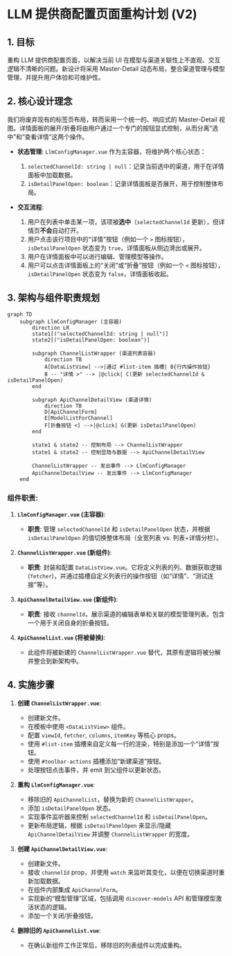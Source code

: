 # LLM 提供商配置页面重构计划 (V2)

## 1. 目标

重构 LLM 提供商配置页面，以解决当前 UI 在模型与渠道关联性上不直观、交互逻辑不清晰的问题。新设计将采用 Master-Detail 动态布局，整合渠道管理与模型管理，并提升用户体验和可维护性。

## 2. 核心设计理念

我们将废弃现有的标签页布局，转而采用一个统一的、响应式的 Master-Detail 视图。详情面板的展开/折叠将由用户通过一个专门的按钮显式控制，从而分离“选中”和“查看详情”这两个操作。

- **状态管理**: `LlmConfigManager.vue` 作为主容器，将维护两个核心状态：
    1.  `selectedChannelId: string | null`：记录当前选中的渠道，用于在详情面板中加载数据。
    2.  `isDetailPanelOpen: boolean`：记录详情面板是否展开，用于控制整体布局。

- **交互流程**:
    1.  用户在列表中单击某一项，该项被**选中**（`selectedChannelId` 更新），但详情页**不会**自动打开。
    2.  用户点击该行项目中的“详情”按钮（例如一个 `>` 图标按钮），`isDetailPanelOpen` 状态变为 `true`，详情面板从侧边滑出或展开。
    3.  用户在详情面板中可以进行编辑、管理模型等操作。
    4.  用户可以点击详情面板上的“关闭”或“折叠”按钮（例如一个 `<` 图标按钮），`isDetailPanelOpen` 状态变为 `false`，详情面板收起。

## 3. 架构与组件职责规划

```mermaid
graph TD
    subgraph LlmConfigManager (主容器)
        direction LR
        state1[("selectedChannelId: string | null")]
        state2[("isDetailPanelOpen: boolean")]

        subgraph ChannelListWrapper (渠道列表容器)
            direction TB
            A[DataListView] -->|通过 #list-item 插槽| B{行内操作按钮}
            B -- "详情 >" --> |@click| C(更新 selectedChannelId & isDetailPanelOpen)
        end

        subgraph ApiChannelDetailView (渠道详情)
            direction TB
            D[ApiChannelForm]
            E[ModelListForChannel]
            F[折叠按钮 <] -->|@click| G(更新 isDetailPanelOpen)
        end

        state1 & state2 -- 控制布局 --> ChannelListWrapper
        state1 & state2 -- 控制显隐与数据 --> ApiChannelDetailView

        ChannelListWrapper -- 发出事件 --> LlmConfigManager
        ApiChannelDetailView -- 发出事件 --> LlmConfigManager
    end
```

### 组件职责:

1.  **`LlmConfigManager.vue` (主容器)**:
    - **职责**: 管理 `selectedChannelId` 和 `isDetailPanelOpen` 状态，并根据 `isDetailPanelOpen` 的值切换整体布局（全宽列表 vs. 列表+详情分栏）。

2.  **`ChannelListWrapper.vue` (新组件)**:
    - **职责**: 封装和配置 `DataListView.vue`。它将定义列表的列、数据获取逻辑 (`fetcher`)，并通过插槽自定义列表行的操作按钮（如“详情”、“测试连接”等）。

3.  **`ApiChannelDetailView.vue` (新组件)**:
    - **职责**: 接收 `channelId`，展示渠道的编辑表单和关联的模型管理列表。包含一个用于关闭自身的折叠按钮。

4.  **`ApiChannelList.vue` (将被替换)**:
    - 此组件将被新建的 `ChannelListWrapper.vue` 替代，其原有逻辑将被分解并整合到新架构中。

## 4. 实施步骤

1.  **创建 `ChannelListWrapper.vue`**:
    - 创建新文件。
    - 在模板中使用 `<DataListView>` 组件。
    - 配置 `viewId`, `fetcher`, `columns`, `itemKey` 等核心 props。
    - 使用 `#list-item` 插槽来自定义每一行的渲染，特别是添加一个“详情”按钮。
    - 使用 `#toolbar-actions` 插槽添加“新建渠道”按钮。
    - 处理按钮点击事件，并 emit 到父组件以更新状态。

2.  **重构 `LlmConfigManager.vue`**:
    - 移除旧的 `ApiChannelList`，替换为新的 `ChannelListWrapper`。
    - 添加 `isDetailPanelOpen` 状态。
    - 实现事件监听器来控制 `selectedChannelId` 和 `isDetailPanelOpen`。
    - 更新布局逻辑，根据 `isDetailPanelOpen` 来显示/隐藏 `ApiChannelDetailView` 并调整 `ChannelListWrapper` 的宽度。

3.  **创建 `ApiChannelDetailView.vue`**:
    - 创建新文件。
    - 接收 `channelId` prop，并使用 `watch` 来监听其变化，以便在切换渠道时重新加载数据。
    - 在组件内部集成 `ApiChannelForm`。
    - 实现新的“模型管理”区域，包括调用 `discover-models` API 和管理模型激活状态的逻辑。
    - 添加一个关闭/折叠按钮。

4.  **删除旧的 `ApiChannelList.vue`**:
    - 在确认新组件工作正常后，移除旧的列表组件以完成重构。